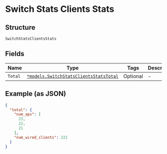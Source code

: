 
# Switch Stats Clients Stats

## Structure

`SwitchStatsClientsStats`

## Fields

| Name | Type | Tags | Description |
|  --- | --- | --- | --- |
| `Total` | [`*models.SwitchStatsClientsStatsTotal`](../../doc/models/switch-stats-clients-stats-total.md) | Optional | - |

## Example (as JSON)

```json
{
  "total": {
    "num_aps": [
      23,
      22,
      21
    ],
    "num_wired_clients": 222
  }
}
```

